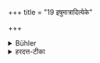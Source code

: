 +++
title = "19 इषुमात्रादित्येके"

+++

<details><summary>Bühler</summary>

19. Some declare, that (he shall not approach nearer) than the length of an arrow.
</details>

<details><summary>हरदत्त-टीका</summary>

## सूत्रम्
इषुमात्रादित्येके ॥ १९ ॥  
## टिप्पनी
इषुमात्रादर्वाङ्नासीदेत् । ऊष्मोपलम्भो भवतु वा मा भूदित्येके मन्यन्ते ॥ १९ ॥
</details>
